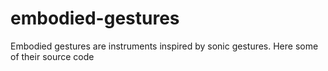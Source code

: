 # embodied-gestures
Embodied gestures are instruments inspired by sonic gestures. Here some of their source code
